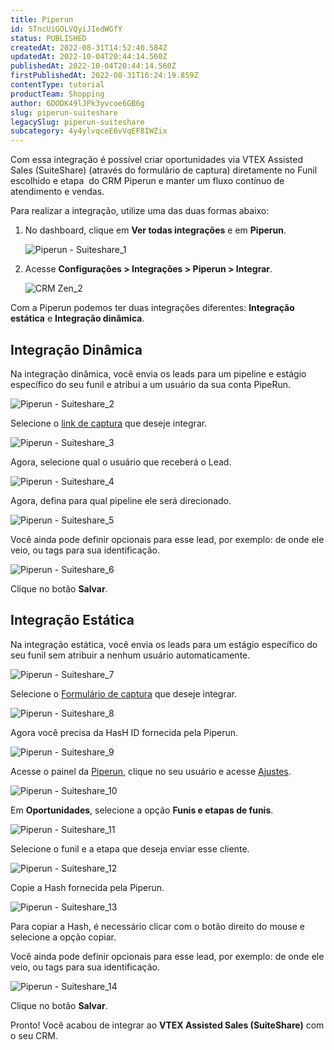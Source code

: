 ```yaml
---
title: Piperun
id: 5TncUiGOLVQyiJIedWGfY
status: PUBLISHED
createdAt: 2022-08-31T14:52:40.584Z
updatedAt: 2022-10-04T20:44:14.560Z
publishedAt: 2022-10-04T20:44:14.560Z
firstPublishedAt: 2022-08-31T16:24:19.859Z
contentType: tutorial
productTeam: Shopping
author: 6DODK49lJPk3yvcoe6GB6g
slug: piperun-suiteshare
legacySlug: piperun-suiteshare
subcategory: 4y4ylvqceE6vVqEF8IWZix
---
```


Com essa integração é possível criar oportunidades via VTEX Assisted Sales (SuiteShare) (através do formulário de captura) diretamente no Funil escolhido e etapa  do CRM Piperun e manter um fluxo contínuo de atendimento e vendas.

Para realizar a integração, utilize uma das duas formas abaixo:

1. No dashboard, clique em **Ver todas integrações** e em **Piperun**.

   ![Piperun - Suiteshare_1](https://images.ctfassets.net/alneenqid6w5/6FkPhokvfKkWwpjUMNF2MF/a2a8aa6ef4cfaa3cf39337769f94232c/Piperun_-_Suiteshare_1.png)

2. Acesse **Configurações > Integrações > Piperun > Integrar**.

   ![CRM Zen_2](https://images.ctfassets.net/alneenqid6w5/5Q1v1x7pR9DaaavNtDLIkh/017737adacef1737787ce533f3898f20/CRM_Zen_2.png)

Com a Piperun podemos ter duas integrações diferentes: **Integração estática** e **Integração dinâmica**. 

## Integração Dinâmica

<div class="alert alert-warning">
  <p>Na integração dinâmica, você envia os leads para um pipeline e estágio específico do seu funil e atribui a um usuário da sua conta PipeRun.</p>
</div>

![Piperun - Suiteshare_2](https://images.ctfassets.net/alneenqid6w5/5K6w6Kf2Y47ISe5j8umeIv/9a6b1f91d8d69ec27f1f85d799754af0/Piperun_-_Suiteshare_2.png)

Selecione o [link de captura](https://help.vtex.com/pt/tutorial/formulario-de-captura--6NJ6JyS3x5P2iWEZGadHAo) que deseje integrar. 

![Piperun - Suiteshare_3](https://images.ctfassets.net/alneenqid6w5/GnzcGDKFpgtNECgfKS2nV/268f05e4d5f3a92b32e10402c004d084/Piperun_-_Suiteshare_3.png)

Agora, selecione qual o usuário que receberá o Lead.

![Piperun - Suiteshare_4](https://images.ctfassets.net/alneenqid6w5/630ZqvavvlcCWKTAd9hcg6/3acb35f033142492ffb8fbb674631fb1/Piperun_-_Suiteshare_4.png)

Agora, defina para qual pipeline ele será direcionado.

![Piperun - Suiteshare_5](https://images.ctfassets.net/alneenqid6w5/6DK6dpBefSKHOrJqkSiRRh/07cf8e08698b0d60a0aaf98fa0351ce5/Piperun_-_Suiteshare_5.png)

Você ainda pode definir opcionais para esse lead, por exemplo: de onde ele veio, ou tags para sua identificação. 

![Piperun - Suiteshare_6](https://images.ctfassets.net/alneenqid6w5/DiZTq34gfIsbs37JuhPka/3d689978d9fd79ebf28f5946eca086c8/Piperun_-_Suiteshare_6.png)

Clique no botão **Salvar**.

## Integração Estática 

<div class="alert alert-warning">
  <p>Na integração estática, você envia os leads para um estágio específico do seu funil sem atribuir a nenhum usuário automaticamente.</p>
</div>

![Piperun - Suiteshare_7](https://images.ctfassets.net/alneenqid6w5/3adHKF0lGdefcI8eYzs3me/06cf495e6609100c1f06b944d80febff/Piperun_-_Suiteshare_7.png)

Selecione o [Formulário de captura](http://help.suiteshare.com/support/solutions/articles/67000192044-formul%C3%A1rio-de-captura) que deseje integrar. 

![Piperun - Suiteshare_8](https://images.ctfassets.net/alneenqid6w5/3EJtWkPa5Ks9r3uKgR5Jr/7592ef0a3e2a24f6bab3236f25c022c5/Piperun_-_Suiteshare_8.png)

Agora você precisa da HasH ID fornecida pela Piperun.

![Piperun - Suiteshare_9](https://images.ctfassets.net/alneenqid6w5/1OyXRL50jrbBNqfwYbHqDe/8bbeaddb6a8498639c99e68921e6503f/Piperun_-_Suiteshare_9.png)

Acesse o painel da [Piperun](https://app.pipe.run/pipeline), clique no seu usuário e acesse [Ajustes](https://app.pipe.run/configuracao). 

![Piperun - Suiteshare_10](https://images.ctfassets.net/alneenqid6w5/gXXMJ1MOmZpyQx2ZcFaEL/b4bc987bdfcfdf1ac448b2ec9e1bd4e1/Piperun_-_Suiteshare_10.png)

Em **Oportunidades**, selecione a opção **Funis e etapas de funis**.

![Piperun - Suiteshare_11](https://images.ctfassets.net/alneenqid6w5/7FdRYz6JrDMDJ9UorXeAdd/68b01e5931f8e1427289a6d184bc98d7/Piperun_-_Suiteshare_11.png)

Selecione o funil e a etapa que deseja enviar esse cliente.

![Piperun - Suiteshare_12](https://images.ctfassets.net/alneenqid6w5/7bPYfrubfoVFcLTWySDGpr/c0c49d2f10a9506e5d31844db8db89f6/Piperun_-_Suiteshare_12.png)

Copie a Hash fornecida pela Piperun. 

![Piperun - Suiteshare_13](https://images.ctfassets.net/alneenqid6w5/4ZKN2T0Y2GHgzM3fw4ltEN/a251d7d53b4c8a4a8f57a06ec2835008/Piperun_-_Suiteshare_13.png)

<div class="alert alert-danger">
  <p>Para copiar a Hash, é necessário clicar com o botão direito do mouse e selecione a opção copiar.</p>
</div>

Você ainda pode definir opcionais para esse lead, por exemplo: de onde ele veio, ou tags para sua identificação. 

![Piperun - Suiteshare_14](https://images.ctfassets.net/alneenqid6w5/7DvPeJlG1GyPD2oKQrJMxB/f44496bb6c7f7046c809ec994eb30413/Piperun_-_Suiteshare_14.png)

Clique no botão **Salvar**.

Pronto! Você acabou de integrar ao **VTEX Assisted Sales (SuiteShare)** com o seu CRM.
